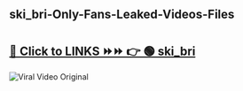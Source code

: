 
 ## ski_bri-Only-Fans-Leaked-Videos-Files

# <h2><a href="https://mediaupload.pro?ski_bri">🔗 Click to LINKS ⏩⏩ 👉 🟢 ski_bri </a></h2>

<a href="https://mediaupload.pro?ski_bri" rel="nofollow" data-target="animated-image.originalLink"><img src="https://i.ibb.co.com/xMMVF88/686577567.gif" alt="Viral Video Original" style="max-width: 100%; display: inline-block;" data-target="animated-image.originalImage"></a>